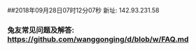 ##2018年09月28日07时12分07秒 新址: 142.93.231.58
### 兔友常见问题及解答: https://github.com/wanggonging/d/blob/w/FAQ.md
